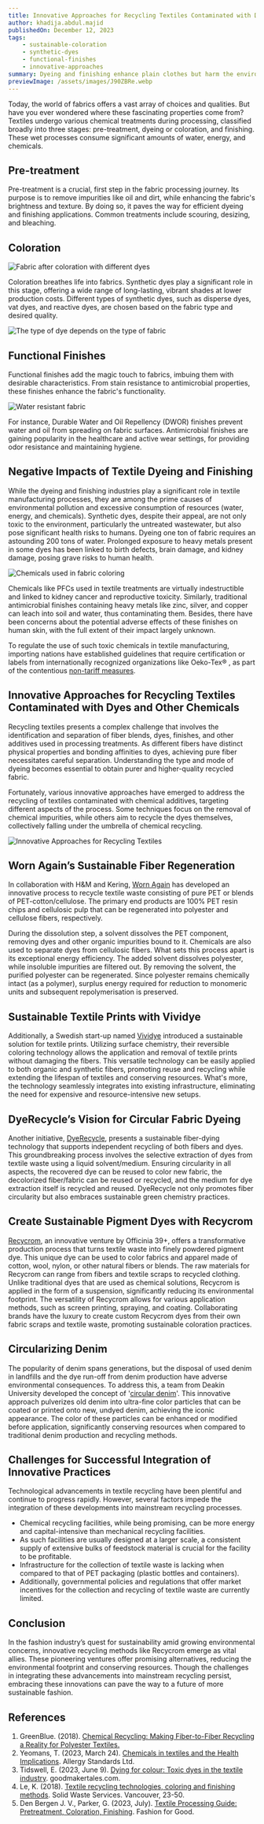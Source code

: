 ```yaml
---
title: Innovative Approaches for Recycling Textiles Contaminated with Dyes and Other Chemicals
author: khadija.abdul.majid
publishedOn: December 12, 2023
tags:
    - sustainable-coloration
    - synthetic-dyes
    - functional-finishes
    - innovative-approaches
summary: Dyeing and finishing enhance plain clothes but harm the environment. Recycling chemically-treated clothes is challenging and often impossible.
previewImage: /assets/images/J90ZBRe.webp
---
```


Today, the world of fabrics offers a vast array of choices and qualities. But have you ever wondered where these fascinating properties come from? Textiles undergo various chemical treatments during processing, classified broadly into three stages: pre-treatment, dyeing or coloration, and finishing. These wet processes consume significant amounts of water, energy, and chemicals.

## Pre-treatment

Pre-treatment is a crucial, first step in the fabric processing journey. Its purpose is to remove impurities like oil and dirt, while enhancing the fabric's brightness and texture. By doing so, it paves the way for efficient dyeing and finishing applications. Common treatments include
scouring, desizing, and bleaching.

## Coloration

![Fabric after coloration with different dyes](/assets/images/J90ZBRe.webp)

Coloration breathes life into fabrics. Synthetic dyes play a significant role in this stage, offering a wide range of long-lasting, vibrant shades at lower production costs. Different types of synthetic dyes, such as disperse dyes, vat dyes, and reactive dyes, are chosen based on the fabric type and desired quality.

![The type of dye depends on the type of fabric](/assets/images/J90t5B4.webp)

## Functional Finishes

Functional finishes add the magic touch to fabrics, imbuing them with desirable characteristics. From stain resistance to antimicrobial properties, these finishes enhance the fabric's functionality.

![Water resistant fabric](/assets/images/J90Dhts.webp)

For instance, Durable Water and Oil Repellency (DWOR) finishes prevent water and oil from spreading on fabric surfaces. Antimicrobial finishes are gaining popularity in the healthcare and active wear settings, for providing odor resistance and maintaining hygiene.

## Negative Impacts of Textile Dyeing and Finishing

While the dyeing and finishing industries play a significant role in textile manufacturing processes, they are among the prime causes of environmental pollution and excessive consumption of resources (water, energy, and chemicals). Synthetic dyes, despite their appeal, are not only toxic to the environment, particularly the untreated wastewater, but also pose significant health risks to humans. Dyeing one ton of fabric
requires an astounding 200 tons of water. Prolonged exposure to heavy metals present in some dyes has been linked to birth defects, brain damage, and kidney damage, posing grave risks to human health.

![Chemicals used in fabric coloring](/assets/images/J90DJF2.webp)

Chemicals like PFCs used in textile treatments are virtually indestructible and linked to kidney cancer and reproductive toxicity. Similarly, traditional antimicrobial finishes containing heavy metals like zinc, silver, and copper can leach into soil and water, thus contaminating them.
Besides, there have been concerns about the potential adverse effects of these finishes on human skin, with the full extent of their impact largely unknown.

To regulate the use of such toxic chemicals in textile manufacturing, importing nations have established guidelines that require certification or labels from internationally recognized organizations like Oeko-Tex® , as part of the contentious [non-tariff measures](/blog/the-impact-of-free-trade-agreements-on-textile-production-regulations).

## Innovative Approaches for Recycling Textiles Contaminated with Dyes and Other Chemicals

Recycling textiles presents a complex challenge that involves the identification and separation of fiber blends, dyes, finishes, and other additives used in processing treatments. As different fibers have distinct physical properties and bonding affinities to dyes, achieving pure fiber necessitates careful separation. Understanding the type and mode of dyeing becomes essential to obtain purer and higher-quality recycled fabric.

Fortunately, various innovative approaches have emerged to address the recycling of textiles contaminated with chemical additives, targeting different aspects of the process. Some techniques focus on the removal of chemical impurities, while others aim to recycle the dyes themselves, collectively falling under the umbrella of chemical recycling.

![Innovative Approaches for Recycling Textiles](/assets/images/J90buf4.webp)

## Worn Again’s Sustainable Fiber Regeneration

In collaboration with H&M and Kering, [Worn Again](https://greenblueorg.s3.amazonaws.com/smm/wp-content/uploads/2017/10/Worn-Again.pdf) has developed an innovative process to recycle textile waste consisting of pure PET or blends of PET-cotton/cellulose. The primary end products are 100% PET resin chips and cellulosic pulp that can be regenerated into polyester and cellulose fibers, respectively.

During the dissolution step, a solvent dissolves the PET component, removing dyes and other organic impurities bound to it. Chemicals are also used to separate dyes from cellulosic fibers. What sets this process apart is its exceptional energy efficiency. The added solvent dissolves polyester, while insoluble impurities are filtered out. By removing the solvent, the purified polyester can be regenerated. Since polyester remains chemically intact (as a polymer), surplus energy required for reduction to monomeric units and subsequent repolymerisation is preserved.

## Sustainable Textile Prints with Vividye

Additionally, a Swedish start-up named [Vividye](https://www.vividye.com/technology) introduced a sustainable solution for textile prints. Utilizing surface chemistry, their reversible coloring technology allows the application and removal of textile prints without damaging the fibers. This versatile technology can be easily applied to both organic and synthetic fibers, promoting reuse and recycling while extending the lifespan of textiles and conserving resources. What's more, the technology seamlessly integrates into existing infrastructure, eliminating the need for expensive and resource-intensive new setups.

## DyeRecycle’s Vision for Circular Fabric Dyeing

Another initiative, [DyeRecycle](https://www.dyerecycle.com/), presents a sustainable fiber-dying technology that supports independent recycling of both fibers and dyes. This groundbreaking process involves the selective extraction of dyes from textile waste using a liquid solvent/medium. Ensuring circularity in all aspects, the recovered dye can be reused to color new fabric, the decolorized fiber/fabric can be reused or recycled, and the medium for dye extraction itself is recycled and reused. DyeRecycle not only promotes fiber circularity but also embraces sustainable green chemistry practices.

## Create Sustainable Pigment Dyes with Recycrom

[Recycrom](https://recycrom.com/), an innovative venture by Officinia 39+, offers a transformative production process that turns textile waste into finely powdered pigment dye. This unique dye can be used to color fabrics and apparel made of cotton, wool, nylon, or other natural fibers or blends. The raw materials for Recycrom can range from fibers and textile scraps to recycled clothing. Unlike traditional dyes that are used as chemical solutions, Recycrom is applied in the form of a suspension, significantly reducing its environmental footprint. The versatility of Recycrom allows for various application methods, such as screen printing, spraying, and coating. Collaborating brands have the luxury to create custom Recycrom dyes from their own fabric scraps and textile waste, promoting sustainable coloration practices.

## Circularizing Denim

The popularity of denim spans generations, but the disposal of used denim in landfills and the dye run-off from denim production have adverse environmental consequences. To address this, a team from Deakin University developed the concept of '[circular denim](https://www.deakin.edu.au/about-deakin/news-and-media-releases/articles/denim-goes-green-thanks-to-deakin-innovation)'. This innovative approach pulverizes old denim into ultra-fine color particles that can be coated or printed onto new, undyed denim, achieving the iconic appearance. The color of these particles can be enhanced or modified before application, significantly conserving resources when compared to traditional denim production and recycling methods.

## Challenges for Successful Integration of Innovative Practices

Technological advancements in textile recycling have been plentiful and continue to progress rapidly. However, several factors impede the integration of these developments into mainstream recycling processes.

-   Chemical recycling facilities, while being promising, can be more energy and capital-intensive than mechanical recycling facilities.
-   As such facilities are usually designed at a larger scale, a consistent supply of extensive bulks of feedstock material is crucial for the facility to be profitable.
-   Infrastructure for the collection of textile waste is lacking when compared to that of PET packaging (plastic bottles and containers).
-   Additionally, governmental policies and regulations that offer market incentives for the collection and recycling of textile waste are currently limited.

## Conclusion

In the fashion industry’s quest for sustainability amid growing environmental concerns, innovative recycling methods like Recycrom emerge as vital allies. These pioneering ventures offer promising alternatives, reducing the environmental footprint and conserving resources. Though the challenges in integrating these advancements into mainstream recycling persist, embracing these innovations can pave the way to a future of more sustainable fashion.

## References

1. GreenBlue. (2018). [Chemical Recycling: Making Fiber-to-Fiber Recycling a Reality for Polyester Textiles.](https://www.deakin.edu.au/about-deakin/news-and-media-releases/articles/denim-goes-green-thanks-to-deakin-innovation)
2. Yeomans, T. (2023, March 24). [Chemicals in textiles and the Health Implications](https://www.allergystandards.com/news_events/chemicals-in-textiles-and-the-health-implications/). Allergy Standards Ltd.
3. Tidswell, E. (2023, June 9). [Dying for colour: Toxic dyes in the textile industry](https://goodmakertales.com/toxic-dyes-in-textile-industry/). goodmakertales.com.
4. Le, K. (2018). [Textile recycling technologies, coloring and finishing methods](https://sustain.ubc.ca/sites/default/files/2018-25%20Textile%20Recycling%20Technologies%2C%20Colouring%20and%20Finishing%20Methods_Le.pdf). Solid Waste Services. Vancouver, 23-50.
5. Den Bergen J. V., Parker, G. (2023, July). [Textile Processing Guide: Pretreatment, Coloration, Finishing](https://reports.fashionforgood.com/wp-content/uploads/2022/01/Textile-Processing-Guide-3.pdf). Fashion for Good.
